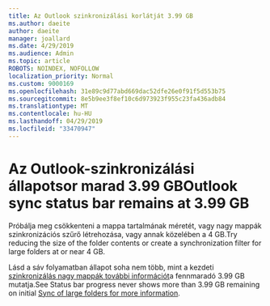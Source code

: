```yaml
---
title: Az Outlook szinkronizálási korlátját 3.99 GB
ms.author: daeite
author: daeite
manager: joallard
ms.date: 4/29/2019
ms.audience: Admin
ms.topic: article
ROBOTS: NOINDEX, NOFOLLOW
localization_priority: Normal
ms.custom: 9000169
ms.openlocfilehash: 31e89c9d77abd669dac52dfe26e0f91f5d553b75
ms.sourcegitcommit: 8e5b9ee3f8ef10c6d973923f955c23fa436adb84
ms.translationtype: MT
ms.contentlocale: hu-HU
ms.lasthandoff: 04/29/2019
ms.locfileid: "33470947"
---
```

# <a name="outlook-sync-status-bar-remains-at-399-gb"></a><span data-ttu-id="ab6f2-102">Az Outlook-szinkronizálási állapotsor marad 3.99 GB</span><span class="sxs-lookup"><span data-stu-id="ab6f2-102">Outlook sync status bar remains at 3.99 GB</span></span>

<span data-ttu-id="ab6f2-103">Próbálja meg csökkenteni a mappa tartalmának méretét, vagy nagy mappák szinkronizációs szűrő létrehozása, vagy annak közelében a 4 GB.</span><span class="sxs-lookup"><span data-stu-id="ab6f2-103">Try reducing the size of the folder contents or create a synchronization filter for large folders at or near 4 GB.</span></span>

<span data-ttu-id="ab6f2-104">Lásd a sáv folyamatban állapot soha nem több, mint a kezdeti [szinkronizálás nagy mappák további információt](https://support.microsoft.com/en-us/help/2738323/status-bar-progress-never-shows-more-than-3-99-gb-remaining-on-initial)a fennmaradó 3.99 GB mutatja.</span><span class="sxs-lookup"><span data-stu-id="ab6f2-104">See Status bar progress never shows more than 3.99 GB remaining on initial [Sync of large folders for more information](https://support.microsoft.com/en-us/help/2738323/status-bar-progress-never-shows-more-than-3-99-gb-remaining-on-initial).</span></span>